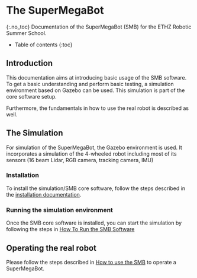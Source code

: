 # The SuperMegaBot
{:.no_toc}
Documentation of the SuperMegaBot (SMB) for the ETHZ Robotic Summer School.

* Table of contents
{:toc}

## Introduction
This documentation aims at introducing basic usage of the SMB software. 
To get a basic understanding and perform basic testing, a simulation environment based on Gazebo can be used.
This simulation is part of the core software setup.

Furthermore, the fundamentals in how to use the real robot is described as well.

## The Simulation
For simulation of the SuperMegaBot, the Gazebo environment is used. 
It incorporates a simulation of the 4-wheeled robot including most of its sensors (16 beam Lidar, RGB camera, tracking camera, IMU)

### Installation
To install the simulation/SMB core software, follow the steps described in the [installation documentation](installation.md).

### Running the simulation environment
Once the SMB core software is installed, you can start the simulation by following the steps in [How To Run the SMB Software](HowToRunSoftware.md)

## Operating the real robot
Please follow the steps described in [How to use the SMB](HowToUseSMB.md) to operate a SuperMegaBot.
